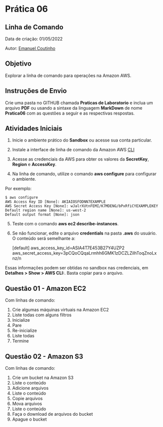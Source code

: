 # Prática 06

## Linha de Comando

Data de criação: 01/05/2022

Autor: [Emanuel Coutinho](https://github.com/emanuelcoutinho)

## Objetivo
Explorar a linha de comando para operações na Amazon AWS.

## Instruções de Envio

Crie uma pasta no GITHUB chamada **Praticas de Laboratorio** e inclua um arquivo **PDF** ou usando a sintaxe da linguagem **MarkDown** de nome **Pratica06** com as questões a seguir e as respectivas respostas.

## Atividades Iniciais

1. Inicie o ambiente prático do **Sandbox** ou acesse sua conta particular.

2. Instale a interface de linha de comando da Amazon AWS [CLI](https://aws.amazon.com/pt/cli/)

3. Acesse as credenciais da AWS para obter os valores da **SecretKey**, **Region** e **AccessKey**.

4. Na linha de comando, utilize o comando **aws configure** para configurar o ambiente.

Por exemplo:
	
	$ aws configure
	AWS Access Key ID [None]: AKIAIOSFODNN7EXAMPLE
	AWS Secret Access Key [None]: wJalrXUtnFEMI/K7MDENG/bPxRfiCYEXAMPLEKEY
	Default region name [None]: us-west-2
	Default output format [None]: json

5. Teste com o comando **aws ec2 describe-instances**.

5. Se não funcionar, edite o arquivo **credentials** na pasta **.aws** do usuário. O conteúdo será semelhante a:
	
	[default]
	aws_access_key_id=ASIA4T7E453B27Y4UZP2
	aws_secret_access_key=3pCQoCQqaLrmhh6GMK1zDCZLZilhToqZnoLxnz/n
	
Essas informações podem ser obtidas no sandbox nas credenciais, em **Detalhes > Show > AWS CLI:**. Basta copiar para o arquivo.


## Questão 01 - Amazon EC2

Com linhas de comando:

1. Crie algumas máquinas virtuais na Amazon EC2
2. Liste todas com alguns filtros
3. Inicialize
4. Pare
5. Re-inicialize
6. Liste todas
7. Termine

## Questão 02 - Amazon S3

Com linhas de comando:

1. Crie um bucket na Amazon S3
2. Liste o conteúdo
3. Adicione arquivos
4. Liste o conteúdo
5. Copie arquivos
6. Mova arquivos
7. Liste o conteúdo
8. Faça o download de arquivos do bucket
9. Apague o bucket





